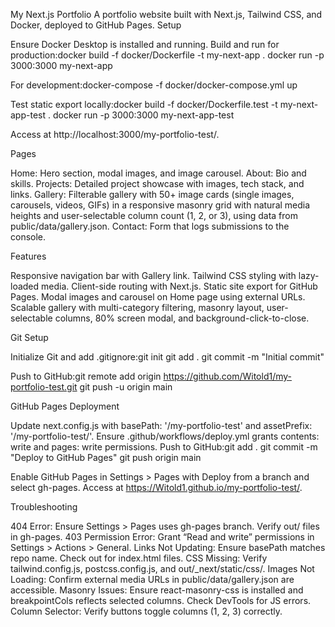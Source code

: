 My Next.js Portfolio
A portfolio website built with Next.js, Tailwind CSS, and Docker, deployed to GitHub Pages.
Setup

Ensure Docker Desktop is installed and running.
Build and run for production:docker build -f docker/Dockerfile -t my-next-app .
docker run -p 3000:3000 my-next-app


For development:docker-compose -f docker/docker-compose.yml up


Test static export locally:docker build -f docker/Dockerfile.test -t my-next-app-test .
docker run -p 3000:3000 my-next-app-test

Access at http://localhost:3000/my-portfolio-test/.

Pages

Home: Hero section, modal images, and image carousel.
About: Bio and skills.
Projects: Detailed project showcase with images, tech stack, and links.
Gallery: Filterable gallery with 50+ image cards (single images, carousels, videos, GIFs) in a responsive masonry grid with natural media heights and user-selectable column count (1, 2, or 3), using data from public/data/gallery.json.
Contact: Form that logs submissions to the console.

Features

Responsive navigation bar with Gallery link.
Tailwind CSS styling with lazy-loaded media.
Client-side routing with Next.js.
Static site export for GitHub Pages.
Modal images and carousel on Home page using external URLs.
Scalable gallery with multi-category filtering, masonry layout, user-selectable columns, 80% screen modal, and background-click-to-close.

Git Setup

Initialize Git and add .gitignore:git init
git add .
git commit -m "Initial commit"


Push to GitHub:git remote add origin https://github.com/Witold1/my-portfolio-test.git
git push -u origin main



GitHub Pages Deployment

Update next.config.js with basePath: '/my-portfolio-test' and assetPrefix: '/my-portfolio-test/'.
Ensure .github/workflows/deploy.yml grants contents: write and pages: write permissions.
Push to GitHub:git add .
git commit -m "Deploy to GitHub Pages"
git push origin main


Enable GitHub Pages in Settings > Pages with Deploy from a branch and select gh-pages.
Access at https://Witold1.github.io/my-portfolio-test/.

Troubleshooting

404 Error: Ensure Settings > Pages uses gh-pages branch. Verify out/ files in gh-pages.
403 Permission Error: Grant “Read and write” permissions in Settings > Actions > General.
Links Not Updating: Ensure basePath matches repo name. Check out for index.html files.
CSS Missing: Verify tailwind.config.js, postcss.config.js, and out/_next/static/css/.
Images Not Loading: Confirm external media URLs in public/data/gallery.json are accessible.
Masonry Issues: Ensure react-masonry-css is installed and breakpointCols reflects selected columns. Check DevTools for JS errors.
Column Selector: Verify buttons toggle columns (1, 2, 3) correctly.


